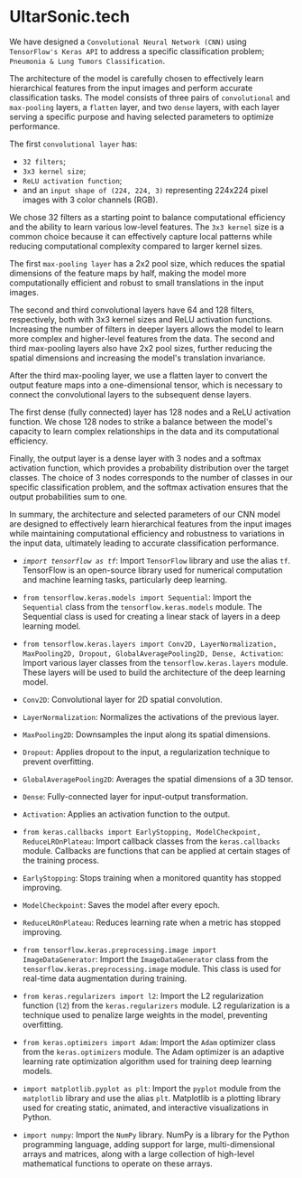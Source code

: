 # UltarSonic.tech

We have designed a `Convolutional Neural Network (CNN)` using `TensorFlow's Keras API` to address a specific classification problem; 
`Pneumonia & Lung Tumors Classification`.

The architecture of the model is carefully chosen to effectively learn hierarchical features from the input images and perform accurate classification tasks. The model consists of three pairs of `convolutional` and `max-pooling` layers, a `flatten` layer, and two `dense` layers, with each layer serving a specific purpose and having selected parameters to optimize performance.

The first `convolutional layer` has:
  * `32 filters`;
  * `3x3 kernel size`; 
  * `ReLU activation function`; 
  * and an `input shape of (224, 224, 3)` representing 224x224 pixel images with 3 color channels (RGB). 

We chose 32 filters as a starting point to balance computational efficiency and the ability to learn various low-level features. The `3x3 kernel` size is a common choice because it can effectively capture local patterns while reducing computational complexity compared to larger kernel sizes.

The first `max-pooling layer` has a 2x2 pool size, which reduces the spatial dimensions of the feature maps by half, making the model more computationally efficient and robust to small translations in the input images.

The second and third convolutional layers have 64 and 128 filters, respectively, both with 3x3 kernel sizes and ReLU activation functions. Increasing the number of filters in deeper layers allows the model to learn more complex and higher-level features from the data. The second and third max-pooling layers also have 2x2 pool sizes, further reducing the spatial dimensions and increasing the model's translation invariance.

After the third max-pooling layer, we use a flatten layer to convert the output feature maps into a one-dimensional tensor, which is necessary to connect the convolutional layers to the subsequent dense layers.

The first dense (fully connected) layer has 128 nodes and a ReLU activation function. We chose 128 nodes to strike a balance between the model's capacity to learn complex relationships in the data and its computational efficiency.

Finally, the output layer is a dense layer with 3 nodes and a softmax activation function, which provides a probability distribution over the target classes. The choice of 3 nodes corresponds to the number of classes in our specific classification problem, and the softmax activation ensures that the output probabilities sum to one.

In summary, the architecture and selected parameters of our CNN model are designed to effectively learn hierarchical features from the input images while maintaining computational efficiency and robustness to variations in the input data, ultimately leading to accurate classification performance.





- _`import tensorflow as tf`_: Import `TensorFlow` library and use the alias `tf`. TensorFlow is an open-source library used for numerical computation and machine learning tasks, particularly deep learning.

- `from tensorflow.keras.models import Sequential`: Import the `Sequential` class from the `tensorflow.keras.models` module. The Sequential class is used for creating a linear stack of layers in a deep learning model.

- `from tensorflow.keras.layers import Conv2D, LayerNormalization, MaxPooling2D, Dropout, GlobalAveragePooling2D, Dense, Activation`: Import various layer classes from the `tensorflow.keras.layers` module. These layers will be used to build the architecture of the deep learning model.

- `Conv2D`: Convolutional layer for 2D spatial convolution.
- `LayerNormalization`: Normalizes the activations of the previous layer.
- `MaxPooling2D`: Downsamples the input along its spatial dimensions.
- `Dropout`: Applies dropout to the input, a regularization technique to prevent overfitting.
- `GlobalAveragePooling2D`: Averages the spatial dimensions of a 3D tensor.
- `Dense`: Fully-connected layer for input-output transformation.
- `Activation`: Applies an activation function to the output.

- `from keras.callbacks import EarlyStopping, ModelCheckpoint, ReduceLROnPlateau`: Import callback classes from the `keras.callbacks` module. Callbacks are functions that can be applied at certain stages of the training process.

- `EarlyStopping`: Stops training when a monitored quantity has stopped improving.
- `ModelCheckpoint`: Saves the model after every epoch.
- `ReduceLROnPlateau`: Reduces learning rate when a metric has stopped improving.

- `from tensorflow.keras.preprocessing.image import ImageDataGenerator`: Import the `ImageDataGenerator` class from the `tensorflow.keras.preprocessing.image` module. This class is used for real-time data augmentation during training.

- `from keras.regularizers import l2`: Import the L2 regularization function (`l2`) from the `keras.regularizers` module. L2 regularization is a technique used to penalize large weights in the model, preventing overfitting.

- `from keras.optimizers import Adam`: Import the `Adam` optimizer class from the `keras.optimizers` module. The Adam optimizer is an adaptive learning rate optimization algorithm used for training deep learning models.

- `import matplotlib.pyplot as plt`: Import the `pyplot` module from the `matplotlib` library and use the alias `plt`. Matplotlib is a plotting library used for creating static, animated, and interactive visualizations in Python.

- `import numpy`: Import the `NumPy` library. NumPy is a library for the Python programming language, adding support for large, multi-dimensional arrays and matrices, along with a large collection of high-level mathematical functions to operate on these arrays.
